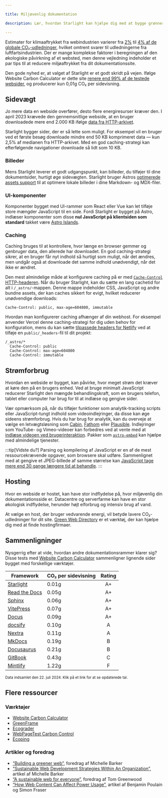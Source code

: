 ```yaml
---

title: Miljøvenlig dokumentation

description: Lær, hvordan Starlight kan hjælpe dig med at bygge grønnere dokumentationssites og reducere dit CO₂-aftryk.

---
```


Estimater for klimaaftrykket fra webindustrien varierer fra [2%][sf] til [4% af de globale CO₂-udledninger][bbc], hvilket omtrent svarer til udledningerne fra luftfartsindustrien. Der er mange komplekse faktorer i beregningen af den økologiske påvirkning af et websted, men denne vejledning indeholder et par tips til at reducere miljøaftrykket fra dit dokumentationssite.

Den gode nyhed er, at valget af Starlight er et godt skridt på vejen. Ifølge Website Carbon Calculator er dette site [renere end 99% af de testede websider][sl-carbon], og producerer kun 0,01g CO₂ per sidevisning.

## Sidevægt

Jo mere data en webside overfører, desto flere energiresurser kræver den. I april 2023 krævede den gennemsnitlige webside, at en bruger downloadede mere end 2.000 KB ifølge [data fra HTTP-arkivet][http].

Starlight bygger sider, der er så lette som muligt. For eksempel vil en bruger ved et første besøg downloade mindre end 50 KB komprimeret data — kun 2,5% af medianen fra HTTP-arkivet. Med en god caching-strategi kan efterfølgende navigationer downloade så lidt som 10 KB.

### Billeder

Mens Starlight leverer et godt udgangspunkt, kan billeder, du tilføjer til dine dokumentsider, hurtigt øge sidevægten. Starlight bruger Astros [optimerede assets support][assets] til at optimere lokale billeder i dine Markdown- og MDX-filer.

### UI-komponenter

Komponenter bygget med UI-rammer som React eller Vue kan let tilføje store mængder JavaScript til en side. Fordi Starlight er bygget på Astro, indlæser komponenter som disse **nul JavaScript på klientsiden som standard** takket være [Astro Islands][islands].

### Caching

Caching bruges til at kontrollere, hvor længe en browser gemmer og genbruger data, den allerede har downloadet. En god caching-strategi sikrer, at en bruger får nyt indhold så hurtigt som muligt, når det ændres, men undgår også at downloade det samme indhold unødvendigt, når det ikke er ændret.

Den mest almindelige måde at konfigurere caching på er med [`Cache-Control` HTTP-headeren][cache]. Når du bruger Starlight, kan du sætte en lang cachetid for alt i `/_astro/`-mappen. Denne mappe indeholder CSS, JavaScript og andre bundne assets, der kan caches sikkert for evigt, hvilket reducerer unødvendige downloads:

```
Cache-Control: public, max-age=604800, immutable
```

Hvordan man konfigurerer caching afhænger af din webhost. For eksempel anvender Vercel denne caching-strategi for dig uden behov for konfiguration, mens du kan sætte [tilpassede headers for Netlify][ntl-headers] ved at tilføje en `public/_headers`-fil til dit projekt:

```
/_astro/*
  Cache-Control: public
  Cache-Control: max-age=604800
  Cache-Control: immutable
```

[cache]: https://csswizardry.com/2019/03/cache-control-for-civilians/
[ntl-headers]: https://docs.netlify.com/routing/headers/

## Strømforbrug

Hvordan en webside er bygget, kan påvirke, hvor meget strøm det kræver at køre den på en brugers enhed. Ved at bruge minimalt JavaScript reducerer Starlight den mængde behandlingskraft, som en brugers telefon, tablet eller computer har brug for til at indlæse og gengive sider.

Vær opmærksom på, når du tilføjer funktioner som analytik-tracking scripts eller JavaScript-tungt indhold som videoindlejringer, da disse kan øge sideens strømforbrug. Hvis du har brug for analytik, kan du overveje at vælge en letvægtsløsning som [Cabin][cabin], [Fathom][fathom] eller [Plausible][plausible]. Indlejringer som YouTube- og Vimeo-videoer kan forbedres ved at vente med at [indlæse videoen ved brugerinteraktion][lazy-video]. Pakker som [`astro-embed`][embed] kan hjælpe med almindelige tjenester.

:::tip[Vidste du?]
Parsing og kompilering af JavaScript er en af de mest ressourcekrævende opgaver, som browsere skal udføre. Sammenlignet med at gengive et JPEG-billede af samme størrelse kan [JavaScript tage mere end 30 gange længere tid at behandle][cost-of-js].
:::

[cabin]: https://withcabin.com/
[fathom]: https://usefathom.com/
[plausible]: https://plausible.io/
[lazy-video]: https://web.dev/iframe-lazy-loading/
[embed]: https://www.npmjs.com/package/astro-embed
[cost-of-js]: https://medium.com/dev-channel/the-cost-of-javascript-84009f51e99e

## Hosting

Hvor en webside er hostet, kan have stor indflydelse på, hvor miljøvenlig din dokumentationsside er. Datacentre og serverfarme kan have en stor økologisk indflydelse, herunder højt elforbrug og intensiv brug af vand.

At vælge en host, der bruger vedvarende energi, vil betyde lavere CO₂-udledninger for dit site. [Green Web Directory][gwb] er et værktøj, der kan hjælpe dig med at finde hostingfirmaer.

[gwb]: https://www.thegreenwebfoundation.org/directory/

## Sammenligninger

Nysgerrig efter at vide, hvordan andre dokumentationsrammer klarer sig? Disse tests med [Website Carbon Calculator][wcc] sammenligner lignende sider bygget med forskellige værktøjer.

| Framework                   | CO₂ per sidevisning | Rating |
| --------------------------- | ------------------- | :----: |
| [Starlight][sl-carbon]       | 0.01g               |   A+   |
| [Read the Docs][rtd-carbon]  | 0.05g               |   A+   |
| [Sphinx][sx-carbon]          | 0.06g               |   A+   |
| [VitePress][vp-carbon]       | 0.07g               |   A+   |
| [Docus][dc-carbon]           | 0.09g               |   A+   |
| [docsify][dy-carbon]         | 0.10g               |   A    |
| [Nextra][nx-carbon]          | 0.11g               |   A    |
| [MkDocs][mk-carbon]          | 0.19g               |   B    |
| [Docusaurus][ds-carbon]      | 0.21g               |   B    |
| [GitBook][gb-carbon]         | 0.43g               |   C    |
| [Mintlify][mt-carbon]        | 1.22g               |   F    |

<small>Data indsamlet den 22. juli 2024. Klik på et link for at se opdaterede tal.</small>

[sl-carbon]: https://www.websitecarbon.com/website/starlight-astro-build-getting-started/
[vp-carbon]: https://www.websitecarbon.com/website/vitepress-dev-guide-what-is-vitepress/
[dc-carbon]: https://www.websitecarbon.com/website/docus-dev-introduction-getting-started/
[sx-carbon]: https://www.websitecarbon.com/website/sphinx-doc-org-en-master-usage-quickstart-html/
[mk-carbon]: https://www.websitecarbon.com/website/mkdocs-org-getting-started/
[nx-carbon]: https://www.websitecarbon.com/website/nextra-site-docs-docs-theme-start/
[dy-carbon]: https://www.websitecarbon.com/website/docsify-js-org/
[ds-carbon]: https://www.websitecarbon.com/website/docusaurus-io-docs/
[rtd-carbon]: https://www.websitecarbon.com/website/docs-readthedocs-io-en-stable-index-html/
[gb-carbon]: https://www.websitecarbon.com/website/docs-gitbook-com/
[mt-carbon]: https://www.websitecarbon.com/website/mintlify-com-docs-quickstart/

## Flere ressourcer

### Værktøjer

- [Website Carbon Calculator][wcc]
- [GreenFrame](https://greenframe.io/)
- [Ecograder](https://ecograder.com/)
- [WebPageTest Carbon Control](https://www.webpagetest.org/carbon-control/)
- [Ecoping](https://ecoping.earth/)

### Artikler og foredrag

- [“Building a greener web”](https://youtu.be/EfPoOt7T5lg), foredrag af Michelle Barker
- [“Sustainable Web Development Strategies Within An Organization”](https://www.smashingmagazine.com/2022/10/sustainable-web-development-strategies-organization/), artikel af Michelle Barker
- [“A sustainable web for everyone”](https://2021.stateofthebrowser.com/speakers/tom-greenwood/), foredrag af Tom Greenwood
- [“How Web Content Can Affect Power Usage”](https://webkit.org/blog/8970/how-web-content-can-affect-power-usage/), artikel af Benjamin Poulain og Simon Fraser

[sf]: https://www.sciencefocus.com/science/what-is-the-carbon-footprint-of-the-internet/
[bbc]: https://www.bbc.com/future/article/20200305-why-your-internet-habits-are-not-as-clean-as-you-think
[http]: https://httparchive.org/reports/state-of-the-web
[assets]: https://docs.astro.build/en/guides/assets/
[islands]: https://docs.astro.build/en/concepts/islands/
[wcc]: https://www.websitecarbon.com/

